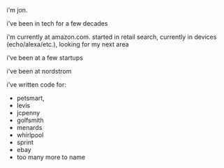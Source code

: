 
i'm jon.

i've been in tech for a few decades

i'm currently at amazon.com. started in retail search, currently in devices (echo/alexa/etc.), looking for my next area

i've been at a few startups

i've been at nordstrom

i've written code for:
  * petsmart, 
  * levis
  * jcpenny
  * golfsmith
  * menards
  * whirlpool
  * sprint
  * ebay
  * too many more to name
